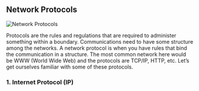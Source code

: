 ## Network Protocols
![Network Protocols](https://miro.medium.com/max/1050/1*if-dJwDaMHtGxU8CnEvxSg.jpeg)


Protocols are the rules and regulations that are required to administer something within a boundary. Communications need to have some structure among the networks. A network protocol is when you have rules that bind the communication in a structure. The most common network here would be WWW (World Wide Web) and the protocols are TCP/IP, HTTP, etc. 
Let’s get ourselves familiar with some of these protocols. 

### 1.	Internet Protocol (IP)
